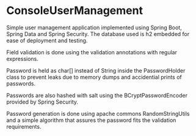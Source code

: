 # ConsoleUserManagement  

Simple user management application implemented using Spring Boot, Spring Data and Spring Security. The database used is h2 embedded for ease of deployment and testing.  

Field validation is done using the validation annotations with regular expressions.  

Password is held as char[] instead of String inside the PasswordHolder class to prevent leaks due to memory dumps and accidential prints of passwords.  

Passwords are also hashed with salt using the BCryptPasswordEncoder provided by Spring Security.  

Password generation is done using apache commons RandomStringUtils and a simple algorithm that assures the password fits the validation requirements.
